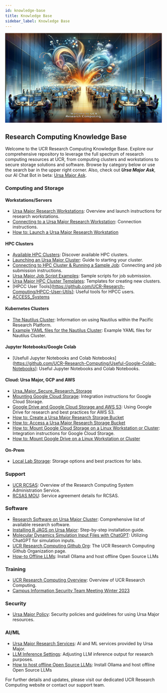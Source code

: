 ```yaml
---
id: knowledge-base
title: Knowledge Base
sidebar_label: Knowledge Base
---
```


<img src="../assets/welcome.jpg" alt="Banner Image" style="width: 100%; object-fit: scale-down; height: auto; max-height: 400px;">



## Research Computing Knowledge Base

Welcome to the UCR Research Computing Knowledge Base. Explore our comprehensive repository to leverage the full spectrum of research computing resources at UCR, from computing clusters and workstations to secure storage solutions and software. Browse by category below or use the search bar in the upper right corner. Also, check out ***Ursa Major Ask***, our AI Chat Bot in beta: [Ursa Major Ask](http://34.70.75.7:3000/chatbot/0528881e-633f-4e5a-a6df-7a41e74df4e7).

### Computing and Storage

#### Workstations/Servers
- [Ursa Major Research Workstations](Ursa_Major_Research_Workstations.md): Overview and launch instructions for research workstations.
- [Connecting to a Ursa Major Research Workstation](Ursa_Major_Research_Workstations_How_to_Connect.md): Connection instructions.
- [How to: Launch a Ursa Major Research Workstation](Ursa_Major_Research_Workstations_How_to_Launch.md)

#### HPC Clusters
- [Available HPC Clusters](Available_Clusters.md): Discover available HPC clusters.
- [Launching an Ursa Major Cluster](How_To_Launch_a_Ursa_Major_Cluster.md): Guide to starting your cluster.
- [Connecting to HPC Cluster & Running a Sample Job](how_to_connect_to_hpc_cluster_run_sample_job.md): Connecting and job submission instructions.
- [Ursa Major Job Script Examples](https://github.com/UCR-Research-Computing/UCR-Ursa-Major-Slurm-Job-Scripts): Sample scripts for job submission.
- [Ursa Major HPC Cluster Templates](https://github.com/UCR-Research-Computing/UCR-Ursa-Major-Cluster-Blueprints): Templates for creating new clusters.
- [HPCC User Tools](https://github.com/UCR-Research-Computing/HPCC-User-Utils]: Useful tools for HPCC users.
- [ACCESS_Systems](../pages/nsf_access.md)


#### Kubernetes Clusters
- [The Nautilus Cluster](The_Nautilus_Cluster.md): Information on using Nautilus within the Pacific Research Platform.
- [Example YAML files for the Nautilus Cluster](https://github.com/UCR-Research-Computing/Nautilus-Cluster-Example-Yaml-Files): Example YAML files for Nautilus Cluster.


#### Jupyter Notebooks/Google Colab
- [Usefull Jupyter Notebooks and Colab Notebooks](https://github.com/UCR-Research-Computing/Useful-Google-Colab-Notebooks]: Useful Jupyter Notebooks and Colab Notebooks.

#### Cloud: Ursa Major, GCP and AWS
- [Ursa_Major_Secure_Research_Storage](Ursa_Major_Secure_Research_Storage.md)
- [Mounting Google Cloud Storage](how_to_mount_google_cloud_storage.md): Integration instructions for Google Cloud Storage.
- [Google Drive and Google Cloud Storage and AWS S3](Google_Drive.md): Using Google Drive for research and best practices for AWS S3.
- [How to: Create a Ursa Major Research Storage Bucket](Ursa_Major_Research_Storage_How_to_Create_Bucket.md)
- [How to: Access a Ursa Major Research Storage Bucket](Ursa_Major_Research_Storage_How_to_Access_Bucket.md)
- [How to: Mount Google Cloud Storage on a Linux Workstation or Cluster](how_to_mount_google_cloud_storage.md): Integration instructions for Google Cloud Storage.
- [How to: Mount Google Drive on a Linux Workstation or Cluster](how_to_mount_google_drive.md)

#### On-Prem
- [Local Lab Storage](Local_Lab_Storage.md): Storage options and best practices for labs.

### Support

- [UCR RCSAS](UCR_Research_Computing_System_Administration_Service.md): Overview of the Research Computing System Administration Service.
- [RCSAS MOU](https://docs.google.com/document/d/19nYYXakruAbg1pxKybpSddSz8p1TBiBc/edit?usp=sharing&ouid=115996119773834121624&rtpof=true&sd=true): Service agreement details for RCSAS.

### Software

- [Research Software on Ursa Major Cluster](https://spack.readthedocs.io/en/latest/package_list.html): Comprehensive list of available research software.
- [Installing R JAGS on Ursa Major](R-JAGS.md): Step-by-step installation guide.
- [Molecular Dynamics Simulation Input Files with ChatGPT](md_simulation_input_files_chatpgt.md): Utilizing ChatGPT for simulation inputs.
- [UCR Research Computing Github Org](https://github.com/UCR-Research-Computing): The UCR Research Computing Github Organization page.
- [How-to Offline LLMs](./ollama-how-to.md): Install Ollama and host offline Open Source LLMs


### Training

- [UCR Research Computing Overview](https://docs.google.com/presentation/d/e/2PACX-1vQaCJAlyQ2zdtu9dROaZZ5SZWEU_dEW49klE-stzFLWDHKNvaGlhDEqFTFu2xs6nw/pub?start=false&loop=false&delayms=3000): Overview of UCR Research Computing.
- [Campus Information Security Team Meeting Winter 2023](https://docs.google.com/presentation/d/e/2PACX-1vRqjZ3mc576V0tKfMCSxEXt1ehXfxDU2b_SJ-s4hHt49LG3WszP3ZS5O5SZLd2ldQ/pub?start=false&loop=false&delayms=3000)

### Security

- [Ursa Major Policy](Ursa_Major_Policy.md): Security policies and guidelines for using Ursa Major resources.

### AI/ML

- [Ursa Major Research Services](Ursa_Major_Research_Services.md): AI and ML services provided by Ursa Major.
- [LLM Inference Settings](llm_inference_settings.md): Adjusting LLM inference output for research purposes.
- [How to host offline Open Source LLMs](ollama-how-to.md): Install Ollama and host offline Open Source LLMs

For further details and updates, please visit our dedicated UCR Research Computing website or contact our support team.